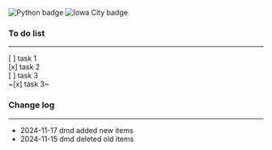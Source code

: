 ![Python badge](https://img.shields.io/badge/Python-3776AB?style=for-the-badge&logo=python&logoColor=white)
![Iowa City badge](https://img.shields.io/static/v1?message=IA&logo=google-maps&labelColor=ffcd00&color=000000&logoColor=black&label=Iowa%20City&style=for-the-badge)

### To do list

---

[ ] task 1  
[x] task 2  
[ ] task 3  
~[x] task 3~  



### Change log

---

- 2024-11-17 dmd    added new items  
- 2024-11-15 dmd    deleted old items  